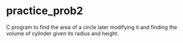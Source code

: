 # practice_prob2
C program to find the area of a circle later modifying it and finding the volume of cylinder given its radius and height.
